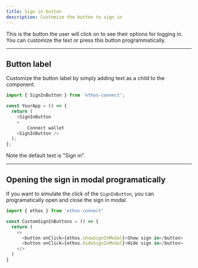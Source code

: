 ```yaml
---
title: Sign in button
description: Customize the button to sign in
---
```


This is the button the user will click on to see their options for logging in. You can customize the text or press this button programmatically.

---

## Button label

Customize the button label by simply adding text as a child to the component.

```js
import { SignInButton } from 'ethos-connect';

const YourApp = () => {
  return (
    <SignInButton
    >
        Connect wallet
    <SignInButton />
  );
};
```

Note the default text is "Sign in".

---

## Opening the sign in modal programatically

If you want to simulate the click of the `SignInButton`, you can programatically open and close the sign in modal.

```js
import { ethos } from 'ethos-connect'

const CustomSignInButtons = () => {
  return (
    <>
      <button onClick={ethos.showSignInModal}>Show sign in</button>
      <button onClick={ethos.hideSignInModal}>Hide sign in</button>
    </>
  )
}
```

